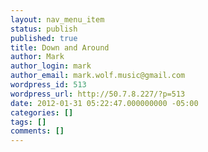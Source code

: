 ```yaml
---
layout: nav_menu_item
status: publish
published: true
title: Down and Around
author: Mark
author_login: mark
author_email: mark.wolf.music@gmail.com
wordpress_id: 513
wordpress_url: http://50.7.8.227/?p=513
date: 2012-01-31 05:22:47.000000000 -05:00
categories: []
tags: []
comments: []
---
```


